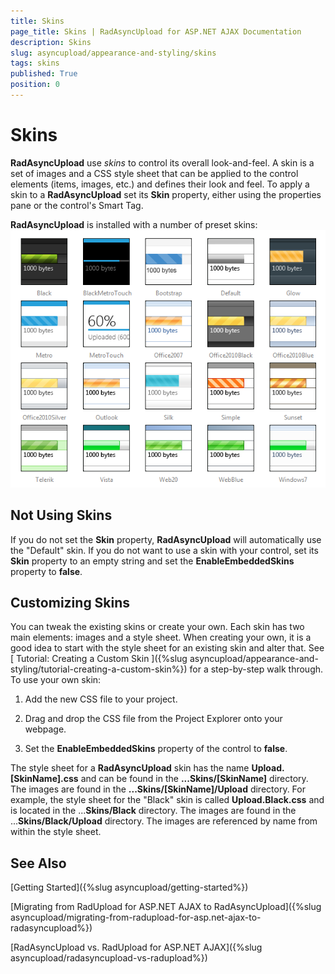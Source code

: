 ```yaml
---
title: Skins
page_title: Skins | RadAsyncUpload for ASP.NET AJAX Documentation
description: Skins
slug: asyncupload/appearance-and-styling/skins
tags: skins
published: True
position: 0
---
```


# Skins

**RadAsyncUpload** use *skins* to control its overall look-and-feel. A skin is a set of images and a CSS style sheet that can be applied to the control elements (items, images, etc.) and defines their look and feel. To apply a skin to a **RadAsyncUpload** set its **Skin** property, either using the properties pane or the control's Smart Tag.

**RadAsyncUpload** is installed with a number of preset skins:![Skins](images/asyncupload-skins.png)


## Not Using Skins

If you do not set the **Skin** property, **RadAsyncUpload** will automatically use the "Default" skin. If you do not want to use a skin with your control, set its **Skin** property to an empty string and set the **EnableEmbeddedSkins** property to **false**.

## Customizing Skins

You can tweak the existing skins or create your own. Each skin has two main elements: images and a style sheet. When creating your own, it is a good idea to start with the style sheet for an existing skin and alter that. See [ Tutorial: Creating a Custom Skin ]({%slug asyncupload/appearance-and-styling/tutorial-creating-a-custom-skin%}) for a step-by-step walk through. To use your own skin:

1. Add the new CSS file to your project.

1. Drag and drop the CSS file from the Project Explorer onto your webpage.

1. Set the **EnableEmbeddedSkins** property of the control to **false**.

The style sheet for a **RadAsyncUpload** skin has the name **Upload.[SkinName].css** and can be found in the **...Skins/[SkinName]** directory. The images are found in the **...Skins/[SkinName]/Upload** directory. For example, the style sheet for the "Black" skin is called **Upload.Black.css** and is located in the ...**Skins/Black** directory. The images are found in the ...**Skins/Black/Upload** directory. The images are referenced by name from within the style sheet.

## See Also

[Getting Started]({%slug asyncupload/getting-started%})

[Migrating from RadUpload for ASP.NET AJAX to RadAsyncUpload]({%slug asyncupload/migrating-from-radupload-for-asp.net-ajax-to-radasyncupload%})

[RadAsyncUpload vs. RadUpload for ASP.NET AJAX]({%slug asyncupload/radasyncupload-vs-radupload%})
